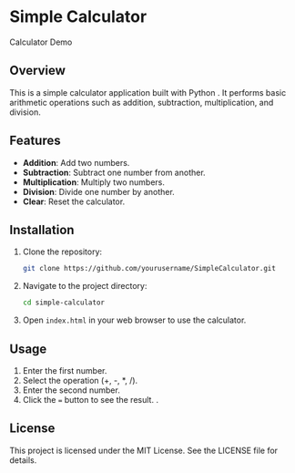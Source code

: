 # Simple Calculator

Calculator Demo

## Overview

This is a simple calculator application built with Python . It performs basic arithmetic operations such as addition, subtraction, multiplication, and division.

## Features

- **Addition**: Add two numbers.
- **Subtraction**: Subtract one number from another.
- **Multiplication**: Multiply two numbers.
- **Division**: Divide one number by another.
- **Clear**: Reset the calculator.

## Installation

1. Clone the repository:
    ```bash
    git clone https://github.com/yourusername/SimpleCalculator.git
    ```
2. Navigate to the project directory:
    ```bash
    cd simple-calculator
    ```
3. Open `index.html` in your web browser to use the calculator.

## Usage

1. Enter the first number.
2. Select the operation (+, -, *, /).
3. Enter the second number.
4. Click the `=` button to see the result.
.

## License

This project is licensed under the MIT License. See the LICENSE file for details.

